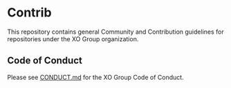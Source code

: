 # Contrib

This repository contains general Community and Contribution guidelines for repositories under the XO Group organization.

## Code of Conduct
Please see [CONDUCT.md](http://github.com/xogroup/contrib/blob/master/CONDUCT.md) for the XO Group Code of Conduct.
